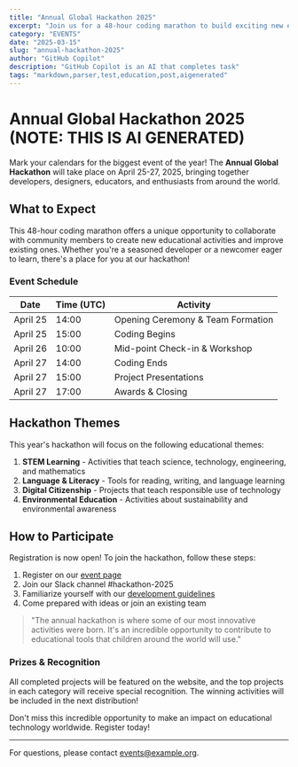 ```yaml
---
title: "Annual Global Hackathon 2025"
excerpt: "Join us for a 48-hour coding marathon to build exciting new educational activities"
category: "EVENTS"
date: "2025-03-15"
slug: "annual-hackathon-2025"
author: "GitHub Copilot"
description: "GitHub Copilot is an AI that completes task"
tags: "markdown,parser,test,education,post,aigenerated"
---
```

<!-- markdownlint-disable -->
# Annual Global Hackathon 2025  (NOTE: THIS IS AI GENERATED)

Mark your calendars for the biggest event of the year! The **Annual Global Hackathon** will take place on April 25-27, 2025, bringing together developers, designers, educators, and enthusiasts from around the world.

## What to Expect

This 48-hour coding marathon offers a unique opportunity to collaborate with community members to create new educational activities and improve existing ones. Whether you're a seasoned developer or a newcomer eager to learn, there's a place for you at our hackathon!

### Event Schedule

| Date | Time (UTC) | Activity |
|------|------------|----------|
| April 25 | 14:00 | Opening Ceremony & Team Formation |
| April 25 | 15:00 | Coding Begins |
| April 26 | 10:00 | Mid-point Check-in & Workshop |
| April 27 | 14:00 | Coding Ends |
| April 27 | 15:00 | Project Presentations |
| April 27 | 17:00 | Awards & Closing |

## Hackathon Themes

This year's hackathon will focus on the following educational themes:

1. **STEM Learning** - Activities that teach science, technology, engineering, and mathematics
2. **Language & Literacy** - Tools for reading, writing, and language learning
3. **Digital Citizenship** - Projects that teach responsible use of technology
4. **Environmental Education** - Activities about sustainability and environmental awareness

## How to Participate

Registration is now open! To join the hackathon, follow these steps:

1. Register on our [event page](https://example.org/hackathon2025)
2. Join our Slack channel #hackathon-2025
3. Familiarize yourself with our [development guidelines](https://github.com/example/sugar/blob/master/docs/development.md)
4. Come prepared with ideas or join an existing team

> "The annual hackathon is where some of our most innovative activities were born. It's an incredible opportunity to contribute to educational tools that children around the world will use."

### Prizes & Recognition

All completed projects will be featured on the website, and the top projects in each category will receive special recognition. The winning activities will be included in the next distribution!

Don't miss this incredible opportunity to make an impact on educational technology worldwide. Register today!

---

For questions, please contact events@example.org.
